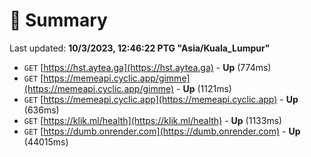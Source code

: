 # 📖 Summary
Last updated: **10/3/2023, 12:46:22 PTG "Asia/Kuala_Lumpur"**

- `GET` [https://hst.aytea.ga](https://hst.aytea.ga) - **Up** (774ms)
- `GET` [https://memeapi.cyclic.app/gimme](https://memeapi.cyclic.app/gimme) - **Up** (1121ms)
- `GET` [https://memeapi.cyclic.app](https://memeapi.cyclic.app) - **Up** (636ms)
- `GET` [https://klik.ml/health](https://klik.ml/health) - **Up** (1133ms)
- `GET` [https://dumb.onrender.com](https://dumb.onrender.com) - **Up** (44015ms)
